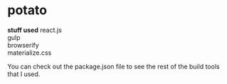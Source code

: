 # potato

**stuff used**
react.js  
gulp  
browserify  
materialize.css

You can check out the package.json file to see the rest of the build tools that I used.
